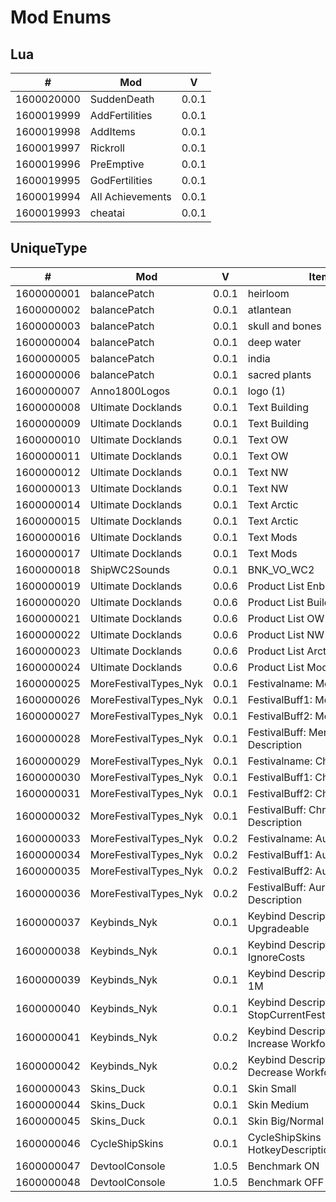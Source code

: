 # Mod Enums

## Lua

\# | Mod | V
--- | --- | ---
1600020000 | SuddenDeath | 0.0.1
1600019999 | AddFertilities | 0.0.1
1600019998 | AddItems | 0.0.1
1600019997 | Rickroll | 0.0.1
1600019996 | PreEmptive | 0.0.1
1600019995 | GodFertilities | 0.0.1
1600019994 | All Achievements | 0.0.1
1600019993 | cheatai | 0.0.1

## UniqueType

\# | Mod | V | Item
--- | --- | --- | --- 
1600000001 | balancePatch | 0.0.1 | heirloom
1600000002 | balancePatch | 0.0.1 | atlantean
1600000003 | balancePatch | 0.0.1 | skull and bones
1600000004 | balancePatch | 0.0.1 | deep water
1600000005 | balancePatch | 0.0.1 | india
1600000006 | balancePatch | 0.0.1 | sacred plants
1600000007 | Anno1800Logos | 0.0.1 | logo (1)
1600000008 | Ultimate Docklands | 0.0.1 | Text Building
1600000009 | Ultimate Docklands | 0.0.1 | Text Building
1600000010 | Ultimate Docklands | 0.0.1 | Text OW
1600000011 | Ultimate Docklands | 0.0.1 | Text OW
1600000012 | Ultimate Docklands | 0.0.1 | Text NW
1600000013 | Ultimate Docklands | 0.0.1 | Text NW
1600000014 | Ultimate Docklands | 0.0.1 | Text Arctic
1600000015 | Ultimate Docklands | 0.0.1 | Text Arctic
1600000016 | Ultimate Docklands | 0.0.1 | Text Mods
1600000017 | Ultimate Docklands | 0.0.1 | Text Mods
1600000018 | ShipWC2Sounds | 0.0.1 | BNK_VO_WC2
1600000019 | Ultimate Docklands | 0.0.6 | Product List Enbe S.A.
1600000020 | Ultimate Docklands | 0.0.6 | Product List Building
1600000021 | Ultimate Docklands | 0.0.6 | Product List OW
1600000022 | Ultimate Docklands | 0.0.6 | Product List NW
1600000023 | Ultimate Docklands | 0.0.6 | Product List Arctic
1600000024 | Ultimate Docklands | 0.0.6 | Product List Modding
1600000025 | MoreFestivalTypes_Nyk | 0.0.1 | Festivalname: Mens Health
1600000026 | MoreFestivalTypes_Nyk | 0.0.1 | FestivalBuff1: Mens Health
1600000027 | MoreFestivalTypes_Nyk | 0.0.1 | FestivalBuff2: Mens Health
1600000028 | MoreFestivalTypes_Nyk | 0.0.1 | FestivalBuff: Mens Health - Description
1600000029 | MoreFestivalTypes_Nyk | 0.0.1 | Festivalname: Christmas Day
1600000030 | MoreFestivalTypes_Nyk | 0.0.1 | FestivalBuff1: Christmas Day
1600000031 | MoreFestivalTypes_Nyk | 0.0.1 | FestivalBuff2: Christmas Day
1600000032 | MoreFestivalTypes_Nyk | 0.0.1 | FestivalBuff: Christmas Day - Description
1600000033 | MoreFestivalTypes_Nyk | 0.0.2 | Festivalname: Aurora Borealis
1600000034 | MoreFestivalTypes_Nyk | 0.0.2 | FestivalBuff1: Aurora Borealis
1600000035 | MoreFestivalTypes_Nyk | 0.0.2 | FestivalBuff2: Aurora Borealis
1600000036 | MoreFestivalTypes_Nyk | 0.0.2 | FestivalBuff: Aurora Borealis - Description
1600000037 | Keybinds_Nyk | 0.0.1 | Keybind Description - Toggle Upgradeable
1600000038 | Keybinds_Nyk | 0.0.1 | Keybind Description - Toggle IgnoreCosts
1600000039 | Keybinds_Nyk | 0.0.1 | Keybind Description - Add 1M
1600000040 | Keybinds_Nyk | 0.0.1 | Keybind Description - StopCurrentFestival+StartNew
1600000041 | Keybinds_Nyk | 0.0.2 | Keybind Description - Increase Workforce
1600000042 | Keybinds_Nyk | 0.0.2 | Keybind Description - Decrease Workforce
1600000043 | Skins_Duck | 0.0.1 | Skin Small
1600000044 | Skins_Duck | 0.0.1 | Skin Medium
1600000045 | Skins_Duck | 0.0.1 | Skin Big/Normal
1600000046 | CycleShipSkins | 0.0.1 | CycleShipSkins HotkeyDescription
1600000047 | DevtoolConsole | 1.0.5 | Benchmark ON
1600000048 | DevtoolConsole | 1.0.5 | Benchmark OFF